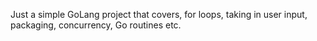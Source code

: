 Just a simple GoLang project that covers, for loops, taking in user input, packaging, concurrency, Go routines etc.
